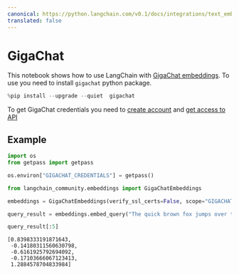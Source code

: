 ```yaml
---
canonical: https://python.langchain.com/v0.1/docs/integrations/text_embedding/gigachat
translated: false
---
```


# GigaChat

This notebook shows how to use LangChain with [GigaChat embeddings](https://developers.sber.ru/portal/products/gigachat).
To use you need to install ```gigachat``` python package.

```python
%pip install --upgrade --quiet  gigachat
```

To get GigaChat credentials you need to [create account](https://developers.sber.ru/studio/login) and [get access to API](https://developers.sber.ru/docs/ru/gigachat/individuals-quickstart)

## Example

```python
import os
from getpass import getpass

os.environ["GIGACHAT_CREDENTIALS"] = getpass()
```

```python
from langchain_community.embeddings import GigaChatEmbeddings

embeddings = GigaChatEmbeddings(verify_ssl_certs=False, scope="GIGACHAT_API_PERS")
```

```python
query_result = embeddings.embed_query("The quick brown fox jumps over the lazy dog")
```

```python
query_result[:5]
```

```output
[0.8398333191871643,
 -0.14180311560630798,
 -0.6161925792694092,
 -0.17103666067123413,
 1.2884578704833984]
```